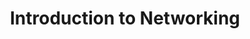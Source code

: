 ---
title: Introduction to Networking
description: An introduction to networking for the home of the future, now.
---